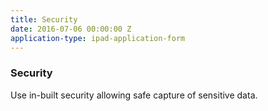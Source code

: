 ```yaml
---
title: Security
date: 2016-07-06 00:00:00 Z
application-type: ipad-application-form
---
```


### Security

Use in-built security allowing safe capture of sensitive data.